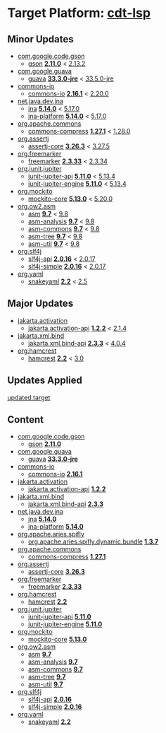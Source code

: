 # Target Platform: [cdt-lsp](https://raw.githubusercontent.com/eclipse-cdt/cdt-lsp/master/releng/org.eclipse.cdt.lsp.target/org.eclipse.cdt.lsp.target.target)

## Minor Updates
 - [com.google.code.gson](https://repo.maven.apache.org/maven2/com/google/code/gson/)
    - [gson](https://repo.maven.apache.org/maven2/com/google/code/gson/gson/) **[2.11.0](https://repo.maven.apache.org/maven2/com/google/code/gson/gson/2.11.0)** < [2.13.2](https://repo.maven.apache.org/maven2/com/google/code/gson/gson/2.13.2/)
 - [com.google.guava](https://repo.maven.apache.org/maven2/com/google/guava/)
    - [guava](https://repo.maven.apache.org/maven2/com/google/guava/guava/) **[33.3.0-jre](https://repo.maven.apache.org/maven2/com/google/guava/guava/33.3.0-jre)** < [33.5.0-jre](https://repo.maven.apache.org/maven2/com/google/guava/guava/33.5.0-jre/)
 - [commons-io](https://repo.maven.apache.org/maven2/commons-io/)
    - [commons-io](https://repo.maven.apache.org/maven2/commons-io/commons-io/) **[2.16.1](https://repo.maven.apache.org/maven2/commons-io/commons-io/2.16.1)** < [2.20.0](https://repo.maven.apache.org/maven2/commons-io/commons-io/2.20.0/)
 - [net.java.dev.jna](https://repo.maven.apache.org/maven2/net/java/dev/jna/)
    - [jna](https://repo.maven.apache.org/maven2/net/java/dev/jna/jna/) **[5.14.0](https://repo.maven.apache.org/maven2/net/java/dev/jna/jna/5.14.0)** < [5.17.0](https://repo.maven.apache.org/maven2/net/java/dev/jna/jna/5.17.0/)
    - [jna-platform](https://repo.maven.apache.org/maven2/net/java/dev/jna/jna-platform/) **[5.14.0](https://repo.maven.apache.org/maven2/net/java/dev/jna/jna-platform/5.14.0)** < [5.17.0](https://repo.maven.apache.org/maven2/net/java/dev/jna/jna-platform/5.17.0/)
 - [org.apache.commons](https://repo.maven.apache.org/maven2/org/apache/commons/)
    - [commons-compress](https://repo.maven.apache.org/maven2/org/apache/commons/commons-compress/) **[1.27.1](https://repo.maven.apache.org/maven2/org/apache/commons/commons-compress/1.27.1)** < [1.28.0](https://repo.maven.apache.org/maven2/org/apache/commons/commons-compress/1.28.0/)
 - [org.assertj](https://repo.maven.apache.org/maven2/org/assertj/)
    - [assertj-core](https://repo.maven.apache.org/maven2/org/assertj/assertj-core/) **[3.26.3](https://repo.maven.apache.org/maven2/org/assertj/assertj-core/3.26.3)** < [3.27.5](https://repo.maven.apache.org/maven2/org/assertj/assertj-core/3.27.5/)
 - [org.freemarker](https://repo.maven.apache.org/maven2/org/freemarker/)
    - [freemarker](https://repo.maven.apache.org/maven2/org/freemarker/freemarker/) **[2.3.33](https://repo.maven.apache.org/maven2/org/freemarker/freemarker/2.3.33)** < [2.3.34](https://repo.maven.apache.org/maven2/org/freemarker/freemarker/2.3.34/)
 - [org.junit.jupiter](https://repo.maven.apache.org/maven2/org/junit/jupiter/)
    - [junit-jupiter-api](https://repo.maven.apache.org/maven2/org/junit/jupiter/junit-jupiter-api/) **[5.11.0](https://repo.maven.apache.org/maven2/org/junit/jupiter/junit-jupiter-api/5.11.0)** < [5.13.4](https://repo.maven.apache.org/maven2/org/junit/jupiter/junit-jupiter-api/5.13.4/)
    - [junit-jupiter-engine](https://repo.maven.apache.org/maven2/org/junit/jupiter/junit-jupiter-engine/) **[5.11.0](https://repo.maven.apache.org/maven2/org/junit/jupiter/junit-jupiter-engine/5.11.0)** < [5.13.4](https://repo.maven.apache.org/maven2/org/junit/jupiter/junit-jupiter-engine/5.13.4/)
 - [org.mockito](https://repo.maven.apache.org/maven2/org/mockito/)
    - [mockito-core](https://repo.maven.apache.org/maven2/org/mockito/mockito-core/) **[5.13.0](https://repo.maven.apache.org/maven2/org/mockito/mockito-core/5.13.0)** < [5.20.0](https://repo.maven.apache.org/maven2/org/mockito/mockito-core/5.20.0/)
 - [org.ow2.asm](https://repo.maven.apache.org/maven2/org/ow2/asm/)
    - [asm](https://repo.maven.apache.org/maven2/org/ow2/asm/asm/) **[9.7](https://repo.maven.apache.org/maven2/org/ow2/asm/asm/9.7)** < [9.8](https://repo.maven.apache.org/maven2/org/ow2/asm/asm/9.8/)
    - [asm-analysis](https://repo.maven.apache.org/maven2/org/ow2/asm/asm-analysis/) **[9.7](https://repo.maven.apache.org/maven2/org/ow2/asm/asm-analysis/9.7)** < [9.8](https://repo.maven.apache.org/maven2/org/ow2/asm/asm-analysis/9.8/)
    - [asm-commons](https://repo.maven.apache.org/maven2/org/ow2/asm/asm-commons/) **[9.7](https://repo.maven.apache.org/maven2/org/ow2/asm/asm-commons/9.7)** < [9.8](https://repo.maven.apache.org/maven2/org/ow2/asm/asm-commons/9.8/)
    - [asm-tree](https://repo.maven.apache.org/maven2/org/ow2/asm/asm-tree/) **[9.7](https://repo.maven.apache.org/maven2/org/ow2/asm/asm-tree/9.7)** < [9.8](https://repo.maven.apache.org/maven2/org/ow2/asm/asm-tree/9.8/)
    - [asm-util](https://repo.maven.apache.org/maven2/org/ow2/asm/asm-util/) **[9.7](https://repo.maven.apache.org/maven2/org/ow2/asm/asm-util/9.7)** < [9.8](https://repo.maven.apache.org/maven2/org/ow2/asm/asm-util/9.8/)
 - [org.slf4j](https://repo.maven.apache.org/maven2/org/slf4j/)
    - [slf4j-api](https://repo.maven.apache.org/maven2/org/slf4j/slf4j-api/) **[2.0.16](https://repo.maven.apache.org/maven2/org/slf4j/slf4j-api/2.0.16)** < [2.0.17](https://repo.maven.apache.org/maven2/org/slf4j/slf4j-api/2.0.17/)
    - [slf4j-simple](https://repo.maven.apache.org/maven2/org/slf4j/slf4j-simple/) **[2.0.16](https://repo.maven.apache.org/maven2/org/slf4j/slf4j-simple/2.0.16)** < [2.0.17](https://repo.maven.apache.org/maven2/org/slf4j/slf4j-simple/2.0.17/)
 - [org.yaml](https://repo.maven.apache.org/maven2/org/yaml/)
    - [snakeyaml](https://repo.maven.apache.org/maven2/org/yaml/snakeyaml/) **[2.2](https://repo.maven.apache.org/maven2/org/yaml/snakeyaml/2.2)** < [2.5](https://repo.maven.apache.org/maven2/org/yaml/snakeyaml/2.5/)

## Major Updates
 - [jakarta.activation](https://repo.maven.apache.org/maven2/jakarta/activation/)
    - [jakarta.activation-api](https://repo.maven.apache.org/maven2/jakarta/activation/jakarta.activation-api/) **[1.2.2](https://repo.maven.apache.org/maven2/jakarta/activation/jakarta.activation-api/1.2.2)** < [2.1.4](https://repo.maven.apache.org/maven2/jakarta/activation/jakarta.activation-api/2.1.4/)
 - [jakarta.xml.bind](https://repo.maven.apache.org/maven2/jakarta/xml/bind/)
    - [jakarta.xml.bind-api](https://repo.maven.apache.org/maven2/jakarta/xml/bind/jakarta.xml.bind-api/) **[2.3.3](https://repo.maven.apache.org/maven2/jakarta/xml/bind/jakarta.xml.bind-api/2.3.3)** < [4.0.4](https://repo.maven.apache.org/maven2/jakarta/xml/bind/jakarta.xml.bind-api/4.0.4/)
 - [org.hamcrest](https://repo.maven.apache.org/maven2/org/hamcrest/)
    - [hamcrest](https://repo.maven.apache.org/maven2/org/hamcrest/hamcrest/) **[2.2](https://repo.maven.apache.org/maven2/org/hamcrest/hamcrest/2.2)** < [3.0](https://repo.maven.apache.org/maven2/org/hamcrest/hamcrest/3.0/)

## Updates Applied
[updated.target](updated.target)

## Content
 - [com.google.code.gson](https://repo.maven.apache.org/maven2/com/google/code/gson/)
    - [gson](https://repo.maven.apache.org/maven2/com/google/code/gson/gson/) **[2.11.0](https://repo.maven.apache.org/maven2/com/google/code/gson/gson/2.11.0)**
 - [com.google.guava](https://repo.maven.apache.org/maven2/com/google/guava/)
    - [guava](https://repo.maven.apache.org/maven2/com/google/guava/guava/) **[33.3.0-jre](https://repo.maven.apache.org/maven2/com/google/guava/guava/33.3.0-jre)**
 - [commons-io](https://repo.maven.apache.org/maven2/commons-io/)
    - [commons-io](https://repo.maven.apache.org/maven2/commons-io/commons-io/) **[2.16.1](https://repo.maven.apache.org/maven2/commons-io/commons-io/2.16.1)**
 - [jakarta.activation](https://repo.maven.apache.org/maven2/jakarta/activation/)
    - [jakarta.activation-api](https://repo.maven.apache.org/maven2/jakarta/activation/jakarta.activation-api/) **[1.2.2](https://repo.maven.apache.org/maven2/jakarta/activation/jakarta.activation-api/1.2.2)**
 - [jakarta.xml.bind](https://repo.maven.apache.org/maven2/jakarta/xml/bind/)
    - [jakarta.xml.bind-api](https://repo.maven.apache.org/maven2/jakarta/xml/bind/jakarta.xml.bind-api/) **[2.3.3](https://repo.maven.apache.org/maven2/jakarta/xml/bind/jakarta.xml.bind-api/2.3.3)**
 - [net.java.dev.jna](https://repo.maven.apache.org/maven2/net/java/dev/jna/)
    - [jna](https://repo.maven.apache.org/maven2/net/java/dev/jna/jna/) **[5.14.0](https://repo.maven.apache.org/maven2/net/java/dev/jna/jna/5.14.0)**
    - [jna-platform](https://repo.maven.apache.org/maven2/net/java/dev/jna/jna-platform/) **[5.14.0](https://repo.maven.apache.org/maven2/net/java/dev/jna/jna-platform/5.14.0)**
 - [org.apache.aries.spifly](https://repo.maven.apache.org/maven2/org/apache/aries/spifly/)
    - [org.apache.aries.spifly.dynamic.bundle](https://repo.maven.apache.org/maven2/org/apache/aries/spifly/org.apache.aries.spifly.dynamic.bundle/) **[1.3.7](https://repo.maven.apache.org/maven2/org/apache/aries/spifly/org.apache.aries.spifly.dynamic.bundle/1.3.7)**
 - [org.apache.commons](https://repo.maven.apache.org/maven2/org/apache/commons/)
    - [commons-compress](https://repo.maven.apache.org/maven2/org/apache/commons/commons-compress/) **[1.27.1](https://repo.maven.apache.org/maven2/org/apache/commons/commons-compress/1.27.1)**
 - [org.assertj](https://repo.maven.apache.org/maven2/org/assertj/)
    - [assertj-core](https://repo.maven.apache.org/maven2/org/assertj/assertj-core/) **[3.26.3](https://repo.maven.apache.org/maven2/org/assertj/assertj-core/3.26.3)**
 - [org.freemarker](https://repo.maven.apache.org/maven2/org/freemarker/)
    - [freemarker](https://repo.maven.apache.org/maven2/org/freemarker/freemarker/) **[2.3.33](https://repo.maven.apache.org/maven2/org/freemarker/freemarker/2.3.33)**
 - [org.hamcrest](https://repo.maven.apache.org/maven2/org/hamcrest/)
    - [hamcrest](https://repo.maven.apache.org/maven2/org/hamcrest/hamcrest/) **[2.2](https://repo.maven.apache.org/maven2/org/hamcrest/hamcrest/2.2)**
 - [org.junit.jupiter](https://repo.maven.apache.org/maven2/org/junit/jupiter/)
    - [junit-jupiter-api](https://repo.maven.apache.org/maven2/org/junit/jupiter/junit-jupiter-api/) **[5.11.0](https://repo.maven.apache.org/maven2/org/junit/jupiter/junit-jupiter-api/5.11.0)**
    - [junit-jupiter-engine](https://repo.maven.apache.org/maven2/org/junit/jupiter/junit-jupiter-engine/) **[5.11.0](https://repo.maven.apache.org/maven2/org/junit/jupiter/junit-jupiter-engine/5.11.0)**
 - [org.mockito](https://repo.maven.apache.org/maven2/org/mockito/)
    - [mockito-core](https://repo.maven.apache.org/maven2/org/mockito/mockito-core/) **[5.13.0](https://repo.maven.apache.org/maven2/org/mockito/mockito-core/5.13.0)**
 - [org.ow2.asm](https://repo.maven.apache.org/maven2/org/ow2/asm/)
    - [asm](https://repo.maven.apache.org/maven2/org/ow2/asm/asm/) **[9.7](https://repo.maven.apache.org/maven2/org/ow2/asm/asm/9.7)**
    - [asm-analysis](https://repo.maven.apache.org/maven2/org/ow2/asm/asm-analysis/) **[9.7](https://repo.maven.apache.org/maven2/org/ow2/asm/asm-analysis/9.7)**
    - [asm-commons](https://repo.maven.apache.org/maven2/org/ow2/asm/asm-commons/) **[9.7](https://repo.maven.apache.org/maven2/org/ow2/asm/asm-commons/9.7)**
    - [asm-tree](https://repo.maven.apache.org/maven2/org/ow2/asm/asm-tree/) **[9.7](https://repo.maven.apache.org/maven2/org/ow2/asm/asm-tree/9.7)**
    - [asm-util](https://repo.maven.apache.org/maven2/org/ow2/asm/asm-util/) **[9.7](https://repo.maven.apache.org/maven2/org/ow2/asm/asm-util/9.7)**
 - [org.slf4j](https://repo.maven.apache.org/maven2/org/slf4j/)
    - [slf4j-api](https://repo.maven.apache.org/maven2/org/slf4j/slf4j-api/) **[2.0.16](https://repo.maven.apache.org/maven2/org/slf4j/slf4j-api/2.0.16)**
    - [slf4j-simple](https://repo.maven.apache.org/maven2/org/slf4j/slf4j-simple/) **[2.0.16](https://repo.maven.apache.org/maven2/org/slf4j/slf4j-simple/2.0.16)**
 - [org.yaml](https://repo.maven.apache.org/maven2/org/yaml/)
    - [snakeyaml](https://repo.maven.apache.org/maven2/org/yaml/snakeyaml/) **[2.2](https://repo.maven.apache.org/maven2/org/yaml/snakeyaml/2.2)**
